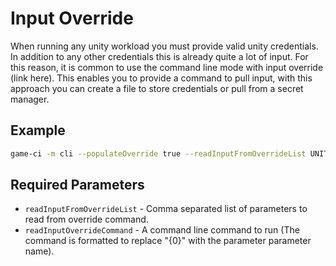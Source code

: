 # Input Override
When running any unity workload you must provide valid unity credentials. In addition to any other credentials this is already quite a lot of input. For this reason, it is common to use the command line mode with input override (link here). This enables you to provide a command to pull input, with this approach you can create a file to store credentials or pull from a secret manager.

## Example
```bash
game-ci -m cli --populateOverride true --readInputFromOverrideList UNITY_EMAIL,UNITY_SERIAL,UNITY_PASSWORD --readInputOverrideCommand="gcloud secrets versions access 1 --secret=\"{0}\""
```

## Required Parameters
- `readInputFromOverrideList` - Comma separated list of parameters to read from override command.
- `readInputOverrideCommand` - A command line command to run (The command is formatted to replace "{0}" with the parameter parameter name).
